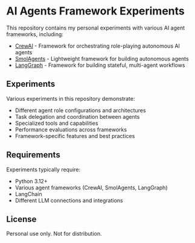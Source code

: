 # AI Agents Framework Experiments

This repository contains my personal experiments with various AI agent frameworks, including:

- [CrewAI](https://github.com/joaomdmoura/crewai) - Framework for orchestrating role-playing autonomous AI agents
- [SmolAgents](https://github.com/smol-ai/smol-agent) - Lightweight framework for building autonomous agents
- [LangGraph](https://github.com/langchain-ai/langgraph) - Framework for building stateful, multi-agent workflows

## Experiments

Various experiments in this repository demonstrate:

- Different agent role configurations and architectures
- Task delegation and coordination between agents
- Specialized tools and capabilities
- Performance evaluations across frameworks
- Framework-specific features and best practices

## Requirements

Experiments typically require:

- Python 3.12+
- Various agent frameworks (CrewAI, SmolAgents, LangGraph)
- LangChain
- Different LLM connections and integrations

## License

Personal use only. Not for distribution.
